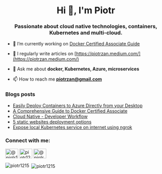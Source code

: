<h1 align="center">Hi 👋, I'm Piotr</h1>
<h3 align="center">Passionate about cloud native technologies, containers, Kubernetes and multi-cloud.</h3>

- 🔭 I’m currently working on [Docker Certified Associate Guide](https://github.com/Piotr1215/dca-prep-kit)

- 📝 I regularly write articles on [https://piotrzan.medium.com/](https://piotrzan.medium.com/)

- 💬 Ask me about **docker, Kubernetes, Azure, microservices**

- 📫 How to reach me **piotrzan@gmail.com**

### Blogs posts
<!-- BLOG-POST-LIST:START -->
- [Easily Deploy Containers to Azure Directly from your Desktop](https://itnext.io/easily-deploy-containers-to-azure-directly-from-your-desktop-16efebc87b21?source=rss-3c5c31a7d1d7------2)
- [A Comprehensive Guide to Docker Certified Associate](https://itnext.io/a-comprehensive-guide-to-docker-certified-associate-exam-d7f25b6374ca?source=rss-3c5c31a7d1d7------2)
- [Cloud Native - Developer Workflow](https://medium.com/swlh/cloud-native-developer-workflow-3f302dcdd855?source=rss-3c5c31a7d1d7------2)
- [5 static websites deployment options](https://itnext.io/5-static-websites-deployment-options-d0aac1570331?source=rss-3c5c31a7d1d7------2)
- [Expose local Kubernetes service on internet using ngrok](https://itnext.io/expose-local-kubernetes-service-on-internet-using-ngrok-2888a1118b5b?source=rss-3c5c31a7d1d7------2)
<!-- BLOG-POST-LIST:END -->

<h3 align="left">Connect with me:</h3>
<p align="left">
<a href="https://dev.to/@piotr1215" target="blank"><img align="center" src="https://cdn.jsdelivr.net/npm/simple-icons@3.0.1/icons/dev-dot-to.svg" alt="@piotr1215" height="30" width="40" /></a>
<a href="https://twitter.com/piotr1215" target="blank"><img align="center" src="https://cdn.jsdelivr.net/npm/simple-icons@3.0.1/icons/twitter.svg" alt="piotr1215" height="30" width="40" /></a>
<a href="https://medium.com/@piotrzan" target="blank"><img align="center" src="https://cdn.jsdelivr.net/npm/simple-icons@3.0.1/icons/medium.svg" alt="@piotrzan" height="30" width="40" /></a>
</p>

<p><img align="left" src="https://github-readme-stats.vercel.app/api/top-langs?username=piotr1215&show_icons=true&theme=dark&locale=en&layout=compact" alt="piotr1215" /></p>

<p>&nbsp;<img align="center" src="https://github-readme-stats.vercel.app/api?username=piotr1215&show_icons=true&theme=dark&locale=en" alt="piotr1215" /></p>
